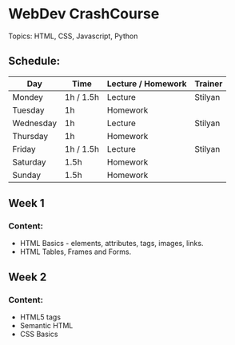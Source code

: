 # WebDev CrashCourse
Topics: HTML, CSS, Javascript, Python

## Schedule:

Day | Time | Lecture / Homework | Trainer
------------ | ------------- | ------------- | -------------
Mondey | 1h / 1.5h | Lecture | Stilyan
Tuesday | 1h | Homework | 
Wednesday | 1h | Lecture | Stilyan
Thursday | 1h | Homework | 
Friday | 1h / 1.5h | Lecture | Stilyan
Saturday | 1.5h | Homework | 
Sunday | 1.5h | Homework | 

## Week 1

### Content:
* HTML Basics - elements, attributes, tags, images, links.
* HTML Tables, Frames and Forms.

## Week 2

### Content:
* HTML5 tags
* Semantic HTML
* CSS Basics
